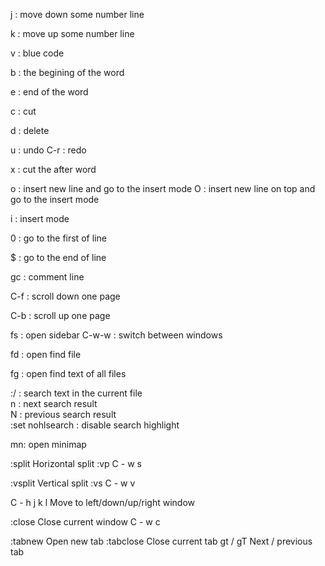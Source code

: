 <number> j : move down some number line

<number> k : move up some number line

v : blue code 

b : the begining of the word

e : end of the word

c : cut

d : delete

u : undo
C-r : redo

x : cut the after word 

o : insert new line and go to the insert mode
O : insert new line on top and go to the insert mode

i : insert mode

0 : go to the first of line

$ : go to the end of line

gc : comment line

C-f : scroll down one page

C-b : scroll up one page

<space>fs : open sidebar
C-w-w : switch between windows

<space>fd : open find file

<space>fg : open find text of all files

:/ : search text in the current file   
n : next search result   
N : previous search result     
:set nohlsearch : disable search highlight       

<space>mn: open minimap

:split   Horizontal split
:vp
C - w s 

:vsplit   Vertical split
:vs
C - w v

C - h j k l   Move to left/down/up/right window

:close   Close current window
C - w c

:tabnew   Open new tab
:tabclose   Close current tab
gt / gT    Next / previous tab


